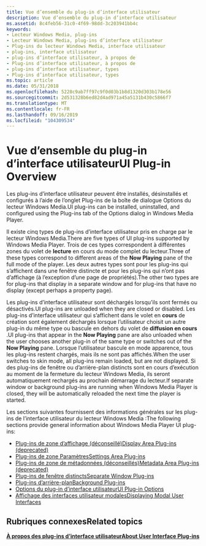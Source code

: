 ```yaml
---
title: Vue d’ensemble du plug-in d’interface utilisateur
description: Vue d’ensemble du plug-in d’interface utilisateur
ms.assetid: 8c4feb56-31c0-4f69-98dd-3c203941bb4c
keywords:
- Lecteur Windows Media, plug-ins
- Lecteur Windows Media, plug-ins d’interface utilisateur
- Plug-ins du lecteur Windows Media, interface utilisateur
- plug-ins, interface utilisateur
- plug-ins d’interface utilisateur, à propos de
- Plug-ins d’interface utilisateur, à propos de
- plug-ins d’interface utilisateur, types
- Plug-ins d’interface utilisateur, types
ms.topic: article
ms.date: 05/31/2018
ms.openlocfilehash: 5228c9ab7ff97c9f0d03b1b8d1320d303b178e56
ms.sourcegitcommit: 2d531328b6ed82d4ad971a45a5131b430c5866f7
ms.translationtype: MT
ms.contentlocale: fr-FR
ms.lasthandoff: 09/16/2019
ms.locfileid: "104309534"
---
```

# <a name="ui-plug-in-overview"></a><span data-ttu-id="641e1-111">Vue d’ensemble du plug-in d’interface utilisateur</span><span class="sxs-lookup"><span data-stu-id="641e1-111">UI Plug-in Overview</span></span>

<span data-ttu-id="641e1-112">Les plug-ins d’interface utilisateur peuvent être installés, désinstallés et configurés à l’aide de l’onglet Plug-ins de la boîte de dialogue Options du lecteur Windows Media.</span><span class="sxs-lookup"><span data-stu-id="641e1-112">UI plug-ins can be installed, uninstalled, and configured using the Plug-ins tab of the Options dialog in Windows Media Player.</span></span>

<span data-ttu-id="641e1-113">Il existe cinq types de plug-ins d’interface utilisateur pris en charge par le lecteur Windows Media.</span><span class="sxs-lookup"><span data-stu-id="641e1-113">There are five types of UI plug-ins supported by Windows Media Player.</span></span> <span data-ttu-id="641e1-114">Trois de ces types correspondent à différentes zones du volet de **lecture** en cours du mode complet du lecteur.</span><span class="sxs-lookup"><span data-stu-id="641e1-114">Three of these types correspond to different areas of the **Now Playing** pane of the full mode of the player.</span></span> <span data-ttu-id="641e1-115">Les deux autres types sont pour les plug-ins qui s’affichent dans une fenêtre distincte et pour les plug-ins qui n’ont pas d’affichage (à l’exception d’une page de propriétés).</span><span class="sxs-lookup"><span data-stu-id="641e1-115">The other two types are for plug-ins that display in a separate window and for plug-ins that have no display (except perhaps a property page).</span></span>

<span data-ttu-id="641e1-116">Les plug-ins d’interface utilisateur sont déchargés lorsqu’ils sont fermés ou désactivés.</span><span class="sxs-lookup"><span data-stu-id="641e1-116">UI plug-ins are unloaded when they are closed or disabled.</span></span> <span data-ttu-id="641e1-117">Les plug-ins d’interface utilisateur qui s’affichent dans le volet en **cours** de création sont également déchargés lorsque l’utilisateur choisit un autre plug-in du même type ou bascule en dehors du volet de **diffusion en cours** .</span><span class="sxs-lookup"><span data-stu-id="641e1-117">UI plug-ins that appear in the **Now Playing** pane are also unloaded when the user chooses another plug-in of the same type or switches out of the **Now Playing** pane.</span></span> <span data-ttu-id="641e1-118">Lorsque l’utilisateur bascule en mode apparence, tous les plug-ins restent chargés, mais ils ne sont pas affichés.</span><span class="sxs-lookup"><span data-stu-id="641e1-118">When the user switches to skin mode, all plug-ins remain loaded, but are not displayed.</span></span> <span data-ttu-id="641e1-119">Si des plug-ins de fenêtre ou d’arrière-plan distincts sont en cours d’exécution au moment de la fermeture du lecteur Windows Media, ils seront automatiquement rechargés au prochain démarrage du lecteur.</span><span class="sxs-lookup"><span data-stu-id="641e1-119">If separate window or background plug-ins are running when Windows Media Player is closed, they will be automatically reloaded the next time the player is started.</span></span>

<span data-ttu-id="641e1-120">Les sections suivantes fournissent des informations générales sur les plug-ins de l’interface utilisateur du lecteur Windows Media :</span><span class="sxs-lookup"><span data-stu-id="641e1-120">The following sections provide general information about Windows Media Player UI plug-ins:</span></span>

-   [<span data-ttu-id="641e1-121">Plug-ins de zone d’affichage (déconseillé)</span><span class="sxs-lookup"><span data-stu-id="641e1-121">Display Area Plug-ins (deprecated)</span></span>](display-area-plug-ins--deprecated.md)
-   [<span data-ttu-id="641e1-122">Plug-ins de zone Paramètres</span><span class="sxs-lookup"><span data-stu-id="641e1-122">Settings Area Plug-ins</span></span>](settings-area-plug-ins.md)
-   [<span data-ttu-id="641e1-123">Plug-ins de zone de métadonnées (déconseillés)</span><span class="sxs-lookup"><span data-stu-id="641e1-123">Metadata Area Plug-ins (deprecated)</span></span>](metadata-area-plug-ins--deprecated.md)
-   [<span data-ttu-id="641e1-124">Plug-ins de fenêtre distincts</span><span class="sxs-lookup"><span data-stu-id="641e1-124">Separate Window Plug-ins</span></span>](separate-window-plug-ins.md)
-   [<span data-ttu-id="641e1-125">Plug-ins d’arrière-plan</span><span class="sxs-lookup"><span data-stu-id="641e1-125">Background Plug-ins</span></span>](background-plug-ins.md)
-   [<span data-ttu-id="641e1-126">Options du plug-in d’interface utilisateur</span><span class="sxs-lookup"><span data-stu-id="641e1-126">UI Plug-in Options</span></span>](ui-plug-in-options.md)
-   [<span data-ttu-id="641e1-127">Affichage des interfaces utilisateur modales</span><span class="sxs-lookup"><span data-stu-id="641e1-127">Displaying Modal User Interfaces</span></span>](displaying-modal-user-interfaces.md)

## <a name="related-topics"></a><span data-ttu-id="641e1-128">Rubriques connexes</span><span class="sxs-lookup"><span data-stu-id="641e1-128">Related topics</span></span>

<dl> <dt>

[<span data-ttu-id="641e1-129">**À propos des plug-ins d’interface utilisateur**</span><span class="sxs-lookup"><span data-stu-id="641e1-129">**About User Interface Plug-ins**</span></span>](about-user-interface-plug-ins.md)
</dt> </dl>

 

 




